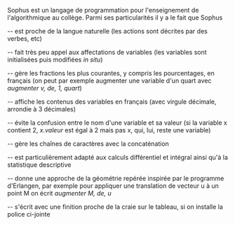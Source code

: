 Sophus est un langage de programmation pour l'enseignement de l'algorithmique au collège. Parmi ses particularités il y a le fait que Sophus

-- est proche de la langue naturelle (les actions sont décrites par des verbes, etc) 

-- fait très peu appel aux affectations de variables (les variables sont initialisées puis modifiées *in situ*)

-- gère les fractions les plus courantes, y compris les pourcentages, en français (on peut par exemple augmenter une variable d'un quart avec *augmenter v, de, 1, quart*) 

-- affiche les contenus des variables en français (avec virgule décimale, arrondie à 3 décimales)

-- évite la confusion entre le nom d'une variable et sa valeur (si la variable x contient 2, *x.valeur* est égal à 2 mais pas x, qui, lui, reste une variable)

-- gère les chaînes de caractères avec la concaténation

-- est particulièrement adapté aux calculs différentiel et intégral ainsi qu'à la statistique descriptive

-- donne une approche de la géométrie repérée inspirée par le programme d'Erlangen, par exemple pour appliquer une translation de vecteur u à un point M on écrit *augmenter M, de, u*

-- s'écrit avec une finition proche de la craie sur le tableau, si on installe la police ci-jointe
